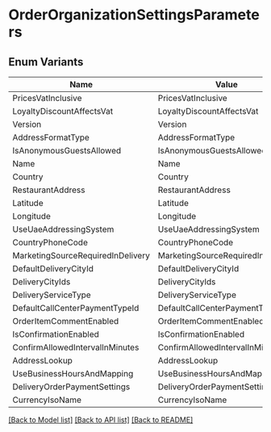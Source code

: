 # OrderOrganizationSettingsParameters

## Enum Variants

| Name | Value |
|---- | -----|
| PricesVatInclusive | PricesVatInclusive |
| LoyaltyDiscountAffectsVat | LoyaltyDiscountAffectsVat |
| Version | Version |
| AddressFormatType | AddressFormatType |
| IsAnonymousGuestsAllowed | IsAnonymousGuestsAllowed |
| Name | Name |
| Country | Country |
| RestaurantAddress | RestaurantAddress |
| Latitude | Latitude |
| Longitude | Longitude |
| UseUaeAddressingSystem | UseUaeAddressingSystem |
| CountryPhoneCode | CountryPhoneCode |
| MarketingSourceRequiredInDelivery | MarketingSourceRequiredInDelivery |
| DefaultDeliveryCityId | DefaultDeliveryCityId |
| DeliveryCityIds | DeliveryCityIds |
| DeliveryServiceType | DeliveryServiceType |
| DefaultCallCenterPaymentTypeId | DefaultCallCenterPaymentTypeId |
| OrderItemCommentEnabled | OrderItemCommentEnabled |
| IsConfirmationEnabled | IsConfirmationEnabled |
| ConfirmAllowedIntervalInMinutes | ConfirmAllowedIntervalInMinutes |
| AddressLookup | AddressLookup |
| UseBusinessHoursAndMapping | UseBusinessHoursAndMapping |
| DeliveryOrderPaymentSettings | DeliveryOrderPaymentSettings |
| CurrencyIsoName | CurrencyIsoName |


[[Back to Model list]](../README.md#documentation-for-models) [[Back to API list]](../README.md#documentation-for-api-endpoints) [[Back to README]](../README.md)


